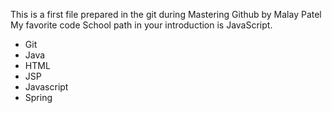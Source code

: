 This is a first file prepared in the git during Mastering Github by Malay Patel
My favorite code School path in your introduction is JavaScript.
* Git
* Java
* HTML
* JSP
* Javascript
* Spring
